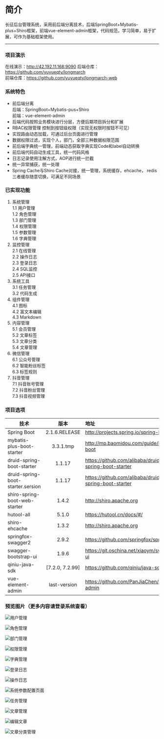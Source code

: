 
# 简介
长征后台管理系统，采用前后端分离技术，后端SpringBoot+Mybatis-plus+Shiro框架，前端vue-element-admin框架，代码规范，学习简单，易于扩展，可作为基础框架使用。

------
### 项目演示
在线演示：http://42.192.11.168:9090
后端仓库：https://github.com/yuyueqty/longmarch  
前端仓库：https://github.com/yuyueqty/longmarch-web  

### 系统特色

 - 前后端分离  
    后端：SpringBoot+Mybatis-pus+Shiro  
    前端：vue-element-admin 
 - 后端代码按照业务模块进行分层，方便后期项目拆分和扩展  
 - RBAC权限管理 控制到按钮级权限（实现无权限时按钮不可见）  
 - 实现路由动态加载，可通过后台页面进行管理  
 - 数据权限过滤，实现个人，部门，全部三种数据权限范围  
 - 前后端字典统一管理，前端动态获取字典实现Code和label自动转换  
 - 前后端代码自动生成工具，统一代码风格  
 - 日志记录使用注解方式，AOP进行统一拦截
 - 统一异常捕获，统一处理  
 - Spring Cache与Shiro Cache对接，统一管理，系统缓存，ehcache，
    redis三者缓存随意切换，可满足不同场景

### 已实现功能

 1. 系统管理  
    1.1 用户管理  
    1.2 角色管理  
    1.3 部门管理  
    1.4 权限管理  
    1.5 参数管理  
    1.6 字典管理  
 2. 监控管理  
    2.1 在线管理  
    2.2 操作日志    
    2.3 登录日志  
    2.4 SQL监控  
    2.5 API接口  
 3. 系统工具  
    3.1 任务管理  
    3.2 代码生成  
 4. 组件管理  
    4.1 图标  
    4.2 富文本编辑  
    4.3 Markdown  
 5. 内容管理  
    5.1 会员管理  
    5.2 文章标签  
    5.3 文章分类  
    5.4 文章管理  
 6. 微信管理  
    6.1 公众号管理  
    6.2 智能粉丝标签  
    6.3 标签规则  
 7. 抖音管理  
    7.1 抖音账号管理  
    7.2 抖音粉丝管理  
    7.3 抖音视频管理  
 
### 项目选项
| 技术        | 版本   |  地址  |
| --------   | :-----:  | :----  |
| Spring Boot     | 2.1.6.RELEASE |   http://projects.spring.io/spring-boot/     |
| mybatis-plus-boot-starter        |   3.3.1.tmp   |   http://mp.baomidou.com/guide/install.html#spring-boot   |
| druid-spring-boot-starter        |    1.1.17    |  https://github.com/alibaba/druid/tree/master/druid-spring-boot-starter  |
| druid-spring-boot-starter.sersion        |    1.1.17    |  https://github.com/alibaba/druid/tree/master/druid-spring-boot-starter  |
| shiro-spring-boot-web-starter        |    1.4.2    |  http://shiro.apache.org  |
| hutool-all        |    5.1.0    |  https://hutool.cn/docs/#/  |
| shiro-ehcache        |    1.3.2    |  http://shiro.apache.org  |
| springfox-swagger2        |    2.9.2    |  https://github.com/springfox/springfox  |
| swagger-bootstrap-ui        |    1.9.6    |  https://git.oschina.net/xiaoym/swagger-bootstrap-ui  |
| qiniu-java-sdk        |    [7.2.0, 7.2.99]    |  https://github.com/qiniu/java-sdk  |
| vue-element-admin        |    last-version    |  https://github.com/PanJiaChen/vue-element-admin  |

### 预览图片（更多内容请登录系统查看）
![用户管理][2]

![角色管理][3]

![部门管理][4]

![权限管理][5]

![字典管理][6]

![登录日志][7]

![操作日志][8]

![系统参数配置页面][9]

![任务管理][10]

![文章管理][11]

![编辑文章][12]

![文章分类管理][13]


  [2]: http://upload.longmarch.top/21.png
  [3]: http://upload.longmarch.top/13.jpg
  [4]: http://upload.longmarch.top/11.jpg
  [5]: http://upload.longmarch.top/12.jpg
  [6]: http://upload.longmarch.top/14.jpg
  [7]: http://upload.longmarch.top/15.jpg
  [8]: http://upload.longmarch.top/16.jpg
  [9]: http://upload.longmarch.top/3.jpg
  [10]: http://upload.longmarch.top/17.jpg
  [11]: http://upload.longmarch.top/18.png
  [12]: http://upload.longmarch.top/19.jpg
  [13]: http://upload.longmarch.top/20.png
  [2]: http://upload.longmarch.top/13.jpg
  [3]: http://upload.longmarch.top/11.jpg
  [4]: http://upload.longmarch.top/12.jpg
  [5]: http://upload.longmarch.top/14.jpg
  [6]: http://upload.longmarch.top/15.jpg
  [7]: http://upload.longmarch.top/16.jpg
  [8]: http://upload.longmarch.top/3.jpg
  [9]: http://upload.longmarch.top/17.jpg
  [10]: http://upload.longmarch.top/18.png
  [11]: http://upload.longmarch.top/19.jpg
  [12]: http://upload.longmarch.top/20.png
  
